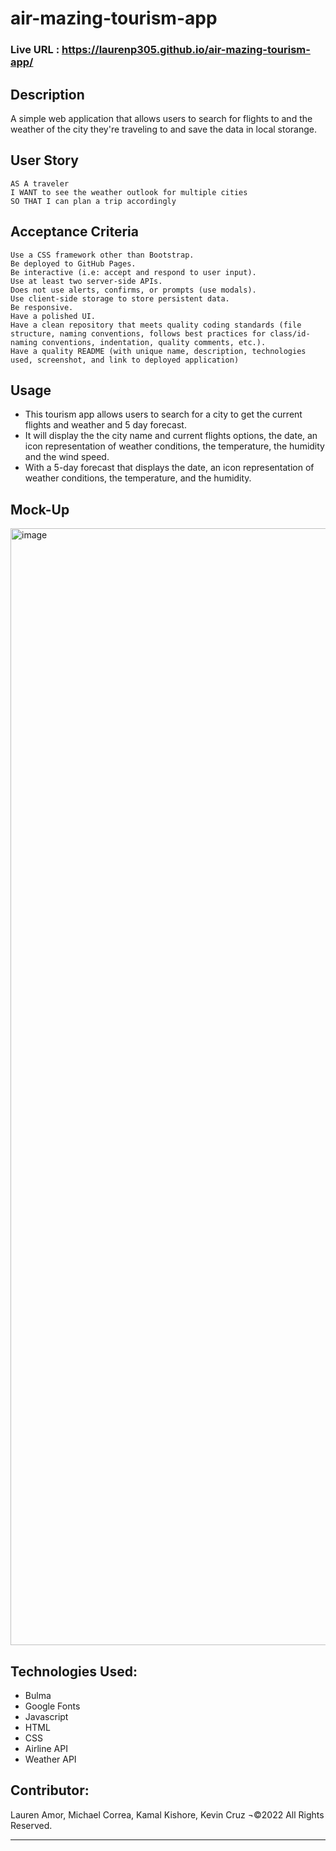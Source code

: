 # air-mazing-tourism-app
### Live URL : https://laurenp305.github.io/air-mazing-tourism-app/

## Description
A simple web application that allows users to search for flights to and the weather of the city they're traveling to and save the data in local storange.


## User Story
```
AS A traveler
I WANT to see the weather outlook for multiple cities
SO THAT I can plan a trip accordingly
```

## Acceptance Criteria
```
Use a CSS framework other than Bootstrap.
Be deployed to GitHub Pages.
Be interactive (i.e: accept and respond to user input).
Use at least two server-side APIs.
Does not use alerts, confirms, or prompts (use modals).
Use client-side storage to store persistent data.
Be responsive.
Have a polished UI.
Have a clean repository that meets quality coding standards (file structure, naming conventions, follows best practices for class/id-naming conventions, indentation, quality comments, etc.).
Have a quality README (with unique name, description, technologies used, screenshot, and link to deployed application)

```

## Usage
- This tourism app allows users to search for a city to get the current flights and weather and 5 day forecast.
- It will display the the city name and current flights options, the date, an icon representation of weather conditions, the temperature, the humidity and the wind speed.
- With a 5-day forecast that displays the date, an icon representation of weather conditions, the temperature, and the humidity.

## Mock-Up

<img width="1787" alt="image" src="https://user-images.githubusercontent.com/106932259/181672193-877473b8-86cd-4f91-b820-a6bff66dc9e6.png">


## Technologies Used:
- Bulma
- Google Fonts
- Javascript
- HTML
- CSS
- Airline API
- Weather API

## Contributor:
Lauren Amor, Michael Correa, Kamal Kishore, Kevin Cruz ¬©2022 All Rights Reserved.
- - -


